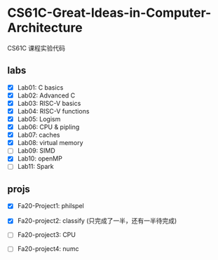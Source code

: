 # CS61C-Great-Ideas-in-Computer-Architecture
CS61C 课程实验代码

## labs

- [x] Lab01: C basics
- [x] Lab02: Advanced C
- [x] Lab03: RISC-V basics  
- [x] Lab04: RISC-V functions
- [x] Lab05: Logism
- [x] Lab06: CPU & pipling
- [x] Lab07: caches
- [x] Lab08: virtual memory
- [ ] Lab09: SIMD
- [x] Lab10: openMP
- [ ] Lab11: Spark

## projs

- [x] Fa20-Project1: philspel
- [x] Fa20-project2: classify (只完成了一半，还有一半待完成)
- [ ] Fa20-project3: CPU
- [ ] Fa20-project4: numc


